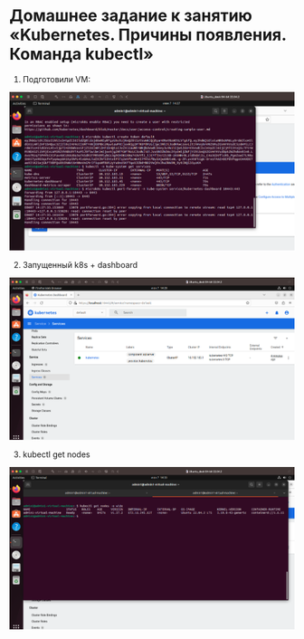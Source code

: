 # Домашнее задание к занятию «Kubernetes. Причины появления. Команда kubectl»

1. Подготовили VM:

![VM](screenshots/1.png)

2. Запущенный k8s + dashboard

![dashboard](screenshots/2.png)

3. kubectl get nodes

![kubectl get nodes](screenshots/3.png)